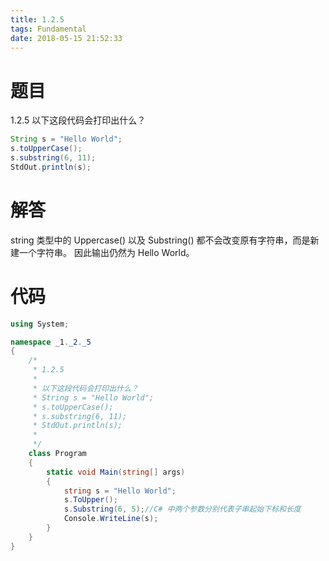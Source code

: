 ```yaml
---
title: 1.2.5
tags: Fundamental
date: 2018-05-15 21:52:33
---
```


# 题目

1.2.5
以下这段代码会打印出什么？

```java
String s = "Hello World";
s.toUpperCase();
s.substring(6, 11);
StdOut.println(s);
```

# 解答

string 类型中的 Uppercase() 以及 Substring() 都不会改变原有字符串，而是新建一个字符串。
因此输出仍然为 Hello World。

# 代码

```csharp
using System;

namespace _1._2._5
{
    /*
     * 1.2.5
     * 
     * 以下这段代码会打印出什么？
     * String s = "Hello World";
     * s.toUpperCase();
     * s.substring(6, 11);
     * StdOut.println(s);
     * 
     */
    class Program
    {
        static void Main(string[] args)
        {
            string s = "Hello World";
            s.ToUpper();
            s.Substring(6, 5);//C# 中两个参数分别代表子串起始下标和长度
            Console.WriteLine(s);
        }
    }
}
```

